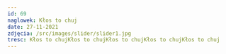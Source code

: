 ```yaml
---
id: 69
naglowek: Kłos to chuj
date: 27-11-2021
zdjęcia: /src/images/slider/slider1.jpg
tresc: Kłos to chujKłos to chujKłos to chujKłos to chujKłos to chuj
---
```

